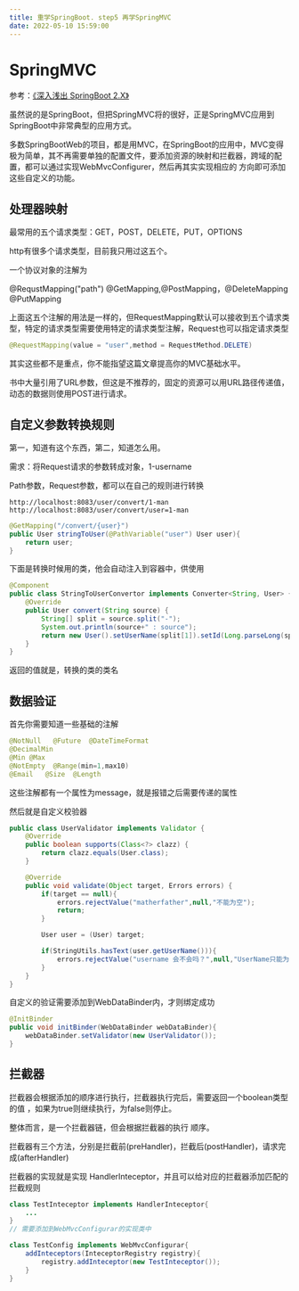 ```yaml
---
title: 重学SpringBoot. step5 再学SpringMVC
date: 2022-05-10 15:59:00
---
```


# SpringMVC


参考：[《深入浅出 SpringBoot 2.X》](https://weread.qq.com/web/reader/48732c40718b74cd487c7c3)

虽然说的是SpringBoot，但把SpringMVC将的很好，正是SpringMVC应用到SpringBoot中非常典型的应用方式。

多数SpringBootWeb的项目，都是用MVC，在SpringBoot的应用中，MVC变得极为简单，其不再需要单独的配置文件，要添加资源的映射和拦截器，跨域的配置，都可以通过实现WebMvcConfigurer，然后再其实实现相应的 方向即可添加这些自定义的功能。

## 处理器映射

最常用的五个请求类型：GET，POST，DELETE，PUT，OPTIONS 

http有很多个请求类型，目前我只用过这五个。

一个协议对象的注解为

@RequstMapping("path")
@GetMapping,@PostMapping，@DeleteMapping @PutMapping

上面这五个注解的用法是一样的，但RequestMapping默认可以接收到五个请求类型，特定的请求类型需要使用特定的请求类型注解，Request也可以指定请求类型

```java
@RequestMapping(value = "user",method = RequestMethod.DELETE)
```

其实这些都不是重点，你不能指望这篇文章提高你的MVC基础水平。

书中大量引用了URL参数，但这是不推荐的，固定的资源可以用URL路径传递值，动态的数据则使用POST进行请求。

## 自定义参数转换规则

第一，知道有这个东西，第二，知道怎么用。

需求：将Request请求的参数转成对象，1-username

Path参数，Request参数，都可以在自己的规则进行转换

```
http://localhost:8083/user/convert/1-man
http://localhost:8083/user/convert/user=1-man
```

```java
@GetMapping("/convert/{user}")
public User stringToUser(@PathVariable("user") User user){
    return user;
}

```
下面是转换时候用的类，他会自动注入到容器中，供使用
```java
@Component
public class StringToUserConvertor implements Converter<String, User> {
    @Override
    public User convert(String source) {
        String[] split = source.split("-");
        System.out.println(source+" : source");
        return new User().setUserName(split[1]).setId(Long.parseLong(split[0]));
    }
}

```
返回的值就是，转换的类的类名

## 数据验证

首先你需要知道一些基础的注解
```java
@NotNull   @Future  @DateTimeFormat
@DecimalMin
@Min @Max
@NotEmpty  @Range(min=1,max10)
@Email   @Size  @Length
```
这些注解都有一个属性为message，就是报错之后需要传递的属性

然后就是自定义校验器

```java
public class UserValidator implements Validator {
    @Override
    public boolean supports(Class<?> clazz) {
        return clazz.equals(User.class);
    }

    @Override
    public void validate(Object target, Errors errors) {
        if(target == null){
            errors.rejectValue("matherfather",null,"不能为空");
            return;
        }

        User user = (User) target;

        if(StringUtils.hasText(user.getUserName())){
            errors.rejectValue("username 会不会吗？",null,"UserName只能为空啊，你会不会写？");
        }
    }
}
```
自定义的验证需要添加到WebDataBinder内，才则绑定成功

```java
@InitBinder
public void initBinder(WebDataBinder webDataBinder){
    webDataBinder.setValidator(new UserValidator());
}
```

## 拦截器

拦截器会根据添加的顺序进行执行，拦截器执行完后，需要返回一个boolean类型的值 ，如果为true则继续执行，为false则停止。

整体而言，是一个拦截器链，但会根据拦截器的执行 顺序。

拦截器有三个方法，分别是拦截前(preHandler)，拦截后(postHandler)，请求完成(afterHandler)

拦截器的实现就是实现 HandlerInteceptor，并且可以给对应的拦截器添加匹配的拦截规则 

```java
class TestInteceptor implements HandlerInteceptor{
    ...
}
// 需要添加到WebMvcConfigurar的实现类中

class TestConfig implements WebMvcConfigurar{
    addInteceptors(InteceptorRegistry registry){
        registry.addInteceptor(new TestInteceptor());
    }
}

```
